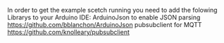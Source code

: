 In order to get the example scetch running you need to add the folowing Librarys to your Arduino IDE:
ArduinoJson to enable JSON parsing https://github.com/bblanchon/ArduinoJson
pubsubclient for MQTT https://github.com/knolleary/pubsubclient
